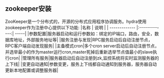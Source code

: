 ## zookeeper安装
ZooKeeper是一个分布式的，开源的分布式应用程序协调服务。hydra使用zookeeper作为注册中心提供以下功能:
|名称    |   说明    |
| ------------- |:-------------:| -----|
|参数配置|服务器启动和运行参数如：绑定的IP端口，路由，安全，数据库地址，外部服务地址等|
|服务注册与发现|RPC服务启动后自动注册节点，RPC客户端自动发现服务|
|主备模式cron|多个cron server启动后自动注册节点，并选举最小的作为master运行cron,master死掉后重新选举节点值最小的slave执行cron|
|管理所有服务|服务器启动后自动注册到zk,监控系统将实时监测服务器的上下线|
|变更自动通知|参数变更，服务上下线都自动通知到服务器，服务器自动更新本地配置或调整服务器|